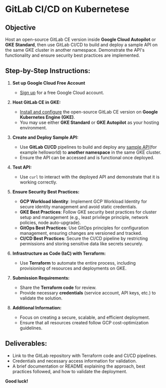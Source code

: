 # GitLab CI/CD on Kubernetese

## Objective
Host an open-source GitLab CE version inside **Google Cloud Autopilot** or **GKE Standard**, then use GitLab CI/CD to build and deploy a sample API on the same GKE cluster in another namespace. Demonstrate the API's functionality and ensure security best practices are implemented.

## Step-by-Step Instructions:

1. **Set up Google Cloud Free Account**  
   - [Sign up](https://cloud.google.com/free/?hl=en) for a free Google Cloud account.

2. **Host GitLab CE in GKE:**  
   - [Install and configure](https://docs.gitlab.com/charts/) the open-source GitLab CE version on **Google Kubernetes Engine (GKE)**.  
   - You may use either **GKE Standard** or **GKE Autopilot** as your hosting environment.

3. **Create and Deploy Sample API:**  
   - Use **GitLab CI/CD** pipelines to build and deploy any [sample API](https://cloud.google.com/kubernetes-engine/docs/samples/container-helloapp-deployment)(for example helloworld) to **another namespace** in the same GKE cluster.  
   - Ensure the API can be accessed and is functional once deployed.

4. **Test API:**  
   - Use `curl` to interact with the deployed API and demonstrate that it is working correctly.

5. **Ensure Security Best Practices:**
   - **GCP Workload Identity**: Implement GCP Workload Identity for secure identity management and avoid static credentials.
   - **GKE Best Practices**: Follow GKE security best practices for cluster setup and management (e.g., least privilege principle, network policies, node auto-upgrade).
   - **GitOps Best Practices**: Use GitOps principles for configuration management, ensuring changes are versioned and tracked.
   - **CI/CD Best Practices**: Secure the CI/CD pipeline by restricting permissions and storing sensitive data like secrets securely.

6. **Infrastructure as Code (IaC) with Terraform:**  
   - Use **Terraform** to automate the entire process, including provisioning of resources and deployments on GKE.

7. **Submission Requirements:**
   - Share the **Terraform code** for review.
   - Provide necessary **credentials** (service account, API keys, etc.) to validate the solution.

8. **Additional Information:**  
   - Focus on creating a secure, scalable, and efficient deployment.
   - Ensure that all resources created follow GCP cost-optimization guidelines.

## Deliverables:
- Link to the GitLab repository with Terraform code and CI/CD pipelines.
- Credentials and necessary access information for validation.
- A brief documentation or README explaining the approach, best practices followed, and how to validate the deployment.

**Good luck!**
